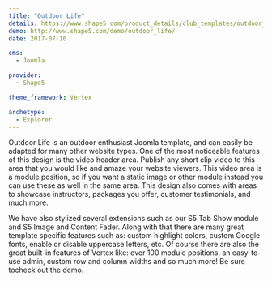 ```yaml
---
title: "Outdoor Life"
details: https://www.shape5.com/product_details/club_templates/outdoor_life_-_club_template.html
demo: http://www.shape5.com/demo/outdoor_life/
date: 2017-07-10

cms: 
  - Joomla

provider:
  - Shape5

theme_framework: Vertex

archetype:
  - Explorer
---
```


Outdoor Life is an outdoor enthusiast Joomla template, and can easily be adapted for many other website types. One of the most noticeable features of this design is the video header area. Publish any short clip video to this area that you would like and amaze your website viewers. This video area is a module position, so if you want a static image or other module instead you can use these as well in the same area. This design also comes with areas to showcase instructors, packages you offer, customer testimonials, and much more.

We have also stylized several extensions such as our S5 Tab Show module and S5 Image and Content Fader. Along with that there are many great template specific features such as: custom highlight colors, custom Google fonts, enable or disable uppercase letters, etc. Of course there are also the great built-in features of Vertex like: over 100 module positions, an easy-to-use admin, custom row and column widths and so much more! Be sure tocheck out the demo.
